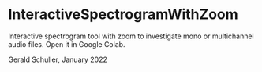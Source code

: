 # InteractiveSpectrogramWithZoom
Interactive spectrogram tool with zoom to investigate mono or multichannel audio files.
Open it in Google Colab.

Gerald Schuller, January 2022
